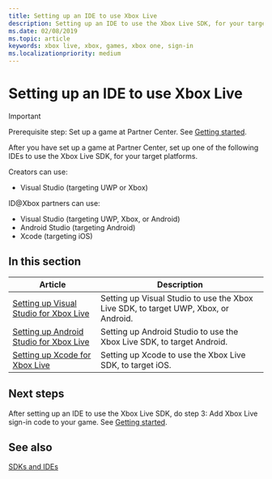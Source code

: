 ```yaml
---
title: Setting up an IDE to use Xbox Live
description: Setting up an IDE to use the Xbox Live SDK, for your target platforms.
ms.date: 02/08/2019
ms.topic: article
keywords: xbox live, xbox, games, xbox one, sign-in
ms.localizationpriority: medium
---
```

# Setting up an IDE to use Xbox Live

   > [!IMPORTANT]
   > Prerequisite step: Set up a game at Partner Center. See [Getting started](../index.md).

After you have set up a game at Partner Center, set up one of the following IDEs to use the Xbox Live SDK, for your target platforms.

Creators can use:
*  Visual Studio (targeting UWP or Xbox)

ID@Xbox partners can use:
*  Visual Studio (targeting UWP, Xbox, or Android)
*  Android Studio (targeting Android)
*  Xcode (targeting iOS)


## In this section

| Article | Description |
|---------|-------------|
| [Setting up Visual Studio for Xbox Live](setup-visual-studio.md) | Setting up Visual Studio to use the Xbox Live SDK, to target UWP, Xbox, or Android. |
| [Setting up Android Studio for Xbox Live](setup-android-studio.md) | Setting up Android Studio to use the Xbox Live SDK, to target Android. |
| [Setting up Xcode for Xbox Live](setup-xcode.md) | Setting up Xcode to use the Xbox Live SDK, to target iOS. |


## Next steps

After setting up an IDE to use the Xbox Live SDK, do step 3: Add Xbox Live sign-in code to your game.
See [Getting started](../index.md).


## See also

[SDKs and IDEs](../../sdks/index.md)
